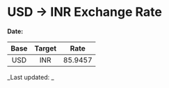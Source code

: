 # USD → INR Exchange Rate

**Date:** 

| Base | Target | Rate  |
|:----:|:------:|:-----:|
| USD  | INR    | 85.9457 |

_Last updated: _